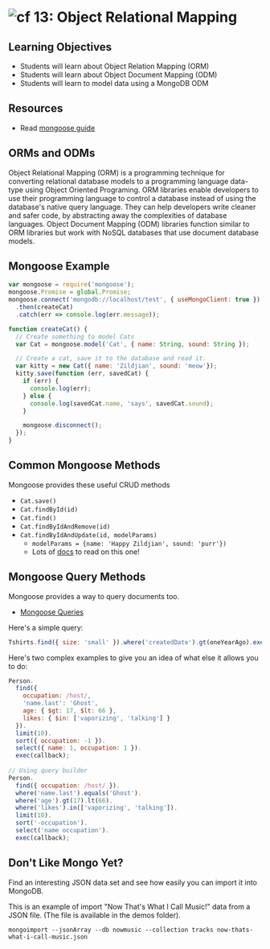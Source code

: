 ![cf](http://i.imgur.com/7v5ASc8.png) 13: Object Relational Mapping
===

## Learning Objectives
* Students will learn about Object Relation Mapping (ORM)
* Students will learn about Object Document Mapping (ODM)
* Students will learn to model data using a MongoDB ODM

## Resources
* Read [mongoose guide](http://mongoosejs.com/docs/guide.html)

## ORMs and ODMs
Object Relational Mapping (ORM) is a programming technique for converting
relational database models to a programming language data-type using Object
Oriented Programing. ORM libraries enable developers to use their programming
language to control a database instead of using the database's native query
language. They can help developers write cleaner and safer code, by abstracting
away the complexities of database languages. Object Document Mapping (ODM)
libraries function similar to ORM libraries but work with NoSQL databases that
use document database models.

## Mongoose Example
```js
var mongoose = require('mongoose');
mongoose.Promise = global.Promise;
mongoose.connect('mongodb://localhost/test', { useMongoClient: true })
  .then(createCat)
  .catch(err => console.log(err.message));

function createCat() {
  // Create something to model Cats
  var Cat = mongoose.model('Cat', { name: String, sound: String });

  // Create a cat, save it to the database and read it.
  var kitty = new Cat({ name: 'Zildjian', sound: 'meow'});
  kitty.save(function (err, savedCat) {
    if (err) {
      console.log(err);
    } else {
      console.log(savedCat.name, 'says', savedCat.sound);
    }

    mongoose.disconnect();
  });
}
```

## Common Mongoose Methods
Mongoose provides these useful CRUD methods

* `Cat.save()`
* `Cat.findById(id)`
* `Cat.find()`
* `Cat.findByIdAndRemove(id)`
* `Cat.findByIdAndUpdate(id, modelParams)`
  * `modelParams = {name: 'Happy Zildjian', sound: 'purr'})`
  * Lots of [docs](http://mongoosejs.com/docs/api.html#model_Model.findByIdAndUpdate)
    to read on this one!
    
## Mongoose Query Methods
Mongoose provides a way to query documents too.

* [Mongoose Queries](http://mongoosejs.com/docs/queries.html)

Here's a simple query:

```js
Tshirts.find({ size: 'small' }).where('createdDate').gt(oneYearAgo).exec(callback);
```

Here's two complex examples to give you an idea of what else it allows you to do:

```js
Person.
  find({
    occupation: /host/,
    'name.last': 'Ghost',
    age: { $gt: 17, $lt: 66 },
    likes: { $in: ['vaporizing', 'talking'] }
  }).
  limit(10).
  sort({ occupation: -1 }).
  select({ name: 1, occupation: 1 }).
  exec(callback);
  
// Using query builder
Person.
  find({ occupation: /host/ }).
  where('name.last').equals('Ghost').
  where('age').gt(17).lt(66).
  where('likes').in(['vaporizing', 'talking']).
  limit(10).
  sort('-occupation').
  select('name occupation').
  exec(callback);
```

## Don't Like Mongo Yet?
Find an interesting JSON data set and see how easily you can import it into
MongoDB.

This is an example of import "Now That's What I Call Music!" data from a JSON
file. (The file is available in the demos folder).

```
mongoimport --jsonArray --db nowmusic --collection tracks now-thats-what-i-call-music.json
```

